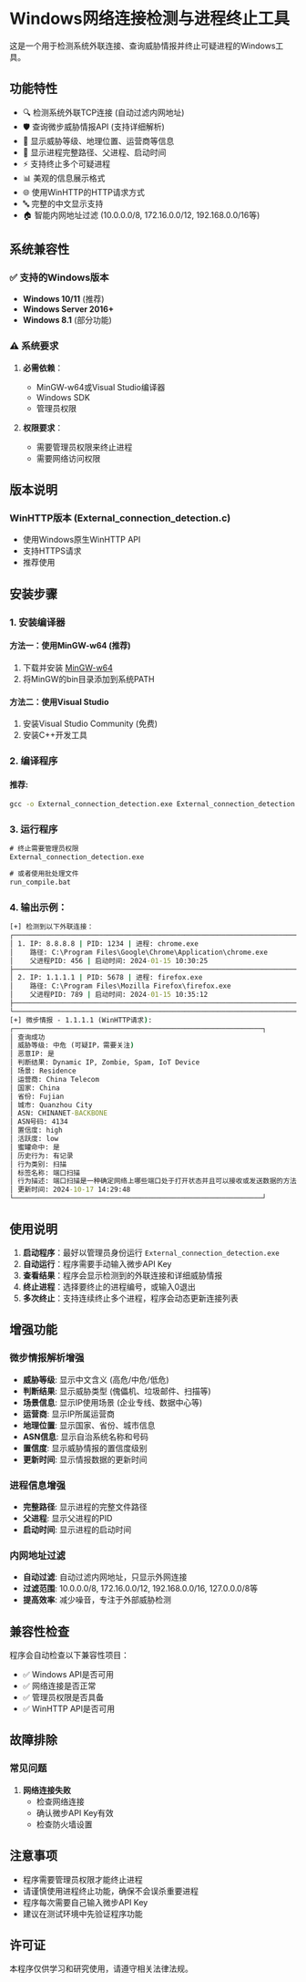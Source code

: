 # Windows网络连接检测与进程终止工具

这是一个用于检测系统外联连接、查询威胁情报并终止可疑进程的Windows工具。

## 功能特性

- 🔍 检测系统外联TCP连接 (自动过滤内网地址)
- 🛡️ 查询微步威胁情报API (支持详细解析)
- 🎯 显示威胁等级、地理位置、运营商等信息
- 📍 显示进程完整路径、父进程、启动时间
- ⚡ 支持终止多个可疑进程
- 📊 美观的信息展示格式
- 🌐 使用WinHTTP的HTTP请求方式
- 🔤 完整的中文显示支持
- 🏠 智能内网地址过滤 (10.0.0.0/8, 172.16.0.0/12, 192.168.0.0/16等)

## 系统兼容性

### ✅ 支持的Windows版本

- **Windows 10/11** (推荐)
- **Windows Server 2016+**
- **Windows 8.1** (部分功能)

### ⚠️ 系统要求

1. **必需依赖**：
   - MinGW-w64或Visual Studio编译器
   - Windows SDK
   - 管理员权限

2. **权限要求**：
   - 需要管理员权限来终止进程
   - 需要网络访问权限

## 版本说明

### WinHTTP版本 (External_connection_detection.c)
- 使用Windows原生WinHTTP API
- 支持HTTPS请求
- 推荐使用

## 安装步骤

### 1. 安装编译器

#### 方法一：使用MinGW-w64 (推荐)
1. 下载并安装 [MinGW-w64](https://www.mingw-w64.org/downloads/)
2. 将MinGW的bin目录添加到系统PATH

#### 方法二：使用Visual Studio
1. 安装Visual Studio Community (免费)
2. 安装C++开发工具

### 2. 编译程序

#### 推荐:
```cmd
gcc -o External_connection_detection.exe External_connection_detection.c utils.c threatbook_api.c -lws2_32 -liphlpapi -lpsapi -lwinhttp
```

### 3. 运行程序

```cmd
# 终止需要管理员权限
External_connection_detection.exe

# 或者使用批处理文件
run_compile.bat
```

### 4. 输出示例：
```cmd
[+] 检测到以下外联连接：
┌─────────────────────────────────────────────────────────────────────────────────────┐
│ 1. IP: 8.8.8.8 | PID: 1234 | 进程: chrome.exe
│    路径: C:\Program Files\Google\Chrome\Application\chrome.exe
│    父进程PID: 456 | 启动时间: 2024-01-15 10:30:25
├─────────────────────────────────────────────────────────────────────────────────────┤
│ 2. IP: 1.1.1.1 | PID: 5678 | 进程: firefox.exe
│    路径: C:\Program Files\Mozilla Firefox\firefox.exe
│    父进程PID: 789 | 启动时间: 2024-01-15 10:35:12
├─────────────────────────────────────────────────────────────────────────────────────┤
└─────────────────────────────────────────────────────────────────────────────────────┘
[+] 微步情报 - 1.1.1.1 (WinHTTP请求):
┌─────────────────────────────────────────────────────────────┐
│ 查询成功
│ 威胁等级: 中危 (可疑IP，需要关注)
│ 恶意IP: 是
│ 判断结果: Dynamic IP, Zombie, Spam, IoT Device
│ 场景: Residence
│ 运营商: China Telecom
│ 国家: China
│ 省份: Fujian
│ 城市: Quanzhou City
│ ASN: CHINANET-BACKBONE
│ ASN号码: 4134
│ 置信度: high
│ 活跃度: low
│ 蜜罐命中: 是
│ 历史行为: 有记录
│ 行为类别: 扫描
│ 标签名称: 端口扫描
│ 行为描述: 端口扫描是一种确定网络上哪些端口处于打开状态并且可以接收或发送数据的方法。它还是将数据包发送到主机上的特定端口并分析响应以识别漏洞的过程。
│ 更新时间: 2024-10-17 14:29:48
└─────────────────────────────────────────────────────────────┘
```

## 使用说明

1. **启动程序**：最好以管理员身份运行 `External_connection_detection.exe`
2. **自动运行**：程序需要手动输入微步API Key
3. **查看结果**：程序会显示检测到的外联连接和详细威胁情报
4. **终止进程**：选择要终止的进程编号，或输入0退出
5. **多次终止**：支持连续终止多个进程，程序会动态更新连接列表

## 增强功能

### 微步情报解析增强
- **威胁等级**: 显示中文含义 (高危/中危/低危)
- **判断结果**: 显示威胁类型 (傀儡机、垃圾邮件、扫描等)
- **场景信息**: 显示IP使用场景 (企业专线、数据中心等)
- **运营商**: 显示IP所属运营商
- **地理位置**: 显示国家、省份、城市信息
- **ASN信息**: 显示自治系统名称和号码
- **置信度**: 显示威胁情报的置信度级别
- **更新时间**: 显示情报数据的更新时间

### 进程信息增强
- **完整路径**: 显示进程的完整文件路径
- **父进程**: 显示父进程的PID
- **启动时间**: 显示进程的启动时间

### 内网地址过滤
- **自动过滤**: 自动过滤内网地址，只显示外网连接
- **过滤范围**: 10.0.0.0/8, 172.16.0.0/12, 192.168.0.0/16, 127.0.0.0/8等
- **提高效率**: 减少噪音，专注于外部威胁检测

## 兼容性检查

程序会自动检查以下兼容性项目：

- ✅ Windows API是否可用
- ✅ 网络连接是否正常
- ✅ 管理员权限是否具备
- ✅ WinHTTP API是否可用

## 故障排除

### 常见问题

1. **网络连接失败**
   - 检查网络连接
   - 确认微步API Key有效
   - 检查防火墙设置

## 注意事项

- 程序需要管理员权限才能终止进程
- 请谨慎使用进程终止功能，确保不会误杀重要进程
- 程序每次需要自己输入微步API Key
- 建议在测试环境中先验证程序功能

## 许可证

本程序仅供学习和研究使用，请遵守相关法律法规。
